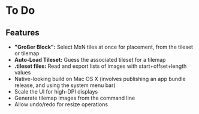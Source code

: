 # To Do

## Features

* **"Großer Block":** Select MxN tiles at once for placement, from the tileset or tilemap
* **Auto-Load Tileset:** Guess the associated tileset for a tilemap
* **.tileset files:** Read and export lists of images with start+offset+length values
* Native-looking build on Mac OS X (involves publishing an app bundle release, and using the system menu bar)
* Scale the UI for high-DPI displays
* Generate tilemap images from the command line
* Allow undo/redo for resize operations

